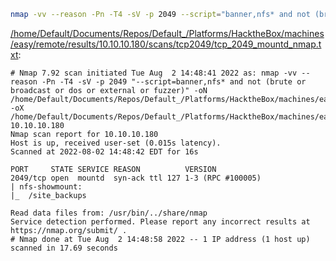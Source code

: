 ```bash
nmap -vv --reason -Pn -T4 -sV -p 2049 --script="banner,nfs* and not (brute or broadcast or dos or external or fuzzer)" -oN "/home/Default/Documents/Repos/Default_/Platforms/HacktheBox/machines/easy/remote/results/10.10.10.180/scans/tcp2049/tcp_2049_mountd_nmap.txt" -oX "/home/Default/Documents/Repos/Default_/Platforms/HacktheBox/machines/easy/remote/results/10.10.10.180/scans/tcp2049/xml/tcp_2049_mountd_nmap.xml" 10.10.10.180
```

[/home/Default/Documents/Repos/Default_/Platforms/HacktheBox/machines/easy/remote/results/10.10.10.180/scans/tcp2049/tcp_2049_mountd_nmap.txt](file:///home/Default/Documents/Repos/Default_/Platforms/HacktheBox/machines/easy/remote/results/10.10.10.180/scans/tcp2049/tcp_2049_mountd_nmap.txt):

```
# Nmap 7.92 scan initiated Tue Aug  2 14:48:41 2022 as: nmap -vv --reason -Pn -T4 -sV -p 2049 "--script=banner,nfs* and not (brute or broadcast or dos or external or fuzzer)" -oN /home/Default/Documents/Repos/Default_/Platforms/HacktheBox/machines/easy/remote/results/10.10.10.180/scans/tcp2049/tcp_2049_mountd_nmap.txt -oX /home/Default/Documents/Repos/Default_/Platforms/HacktheBox/machines/easy/remote/results/10.10.10.180/scans/tcp2049/xml/tcp_2049_mountd_nmap.xml 10.10.10.180
Nmap scan report for 10.10.10.180
Host is up, received user-set (0.015s latency).
Scanned at 2022-08-02 14:48:42 EDT for 16s

PORT     STATE SERVICE REASON          VERSION
2049/tcp open  mountd  syn-ack ttl 127 1-3 (RPC #100005)
| nfs-showmount: 
|_  /site_backups 

Read data files from: /usr/bin/../share/nmap
Service detection performed. Please report any incorrect results at https://nmap.org/submit/ .
# Nmap done at Tue Aug  2 14:48:58 2022 -- 1 IP address (1 host up) scanned in 17.69 seconds

```
